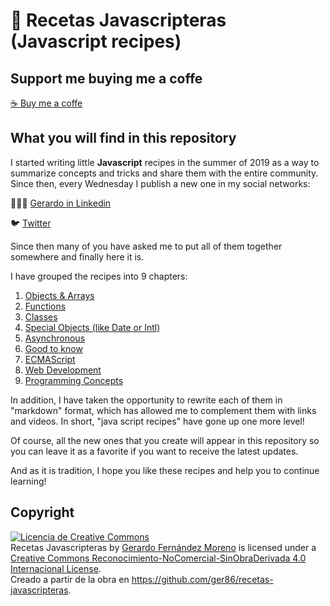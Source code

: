 # 💛 Recetas Javascripteras (Javascript recipes)

## Support me buying me a coffe

[☕️ Buy me a coffe](https://www.buymeacoffee.com/latteandcode)

## What you will find in this repository

I started writing little **Javascript** recipes in the summer of 2019 as a way to summarize concepts and tricks and share them with the entire community. Since then, every Wednesday I publish a new one in my social networks:

🧑🏼‍💻 [Gerardo in Linkedin](https://www.linkedin.com/in/gerardofernandezmoreno/)

🐦 [Twitter](https://twitter.com/latteandcode)

Since then many of you have asked me to put all of them together somewhere and finally here it is.

I have grouped the recipes into 9 chapters:

1. [Objects & Arrays](https://github.com/ger86/recetas-javascripteras/tree/master/1.%20Objects%20%26%20Arrays)
2. [Functions](https://github.com/ger86/recetas-javascripteras/tree/master/2.%20Functions)
3. [Classes](https://github.com/ger86/recetas-javascripteras/tree/master/3.%20Classes)
4. [Special Objects (like Date or Intl)](https://github.com/ger86/recetas-javascripteras/tree/master/4.%20Special%20Objects)
5. [Asynchronous](https://github.com/ger86/recetas-javascripteras/tree/master/5.%20Asynchronous)
6. [Good to know](https://github.com/ger86/recetas-javascripteras/tree/master/6.%20Good%20to%20know)
7. [ECMAScript](https://github.com/ger86/recetas-javascripteras/tree/master/7.%20ECMAScript)
8. [Web Development](https://github.com/ger86/recetas-javascripteras/tree/master/8.%20Web%20Development)
9. [Programming Concepts](https://github.com/ger86/recetas-javascripteras/tree/master/9.%20Programming%20Concepts)

In addition, I have taken the opportunity to rewrite each of them in "markdown" format, which has allowed me to complement them with links and videos. In short, "java script recipes" have gone up one more level!

Of course, all the new ones that you create will appear in this repository so you can leave it as a favorite if you want to receive the latest updates.

And as it is tradition, I hope you like these recipes and help you to continue learning!

## Copyright

<a rel="license" href="http://creativecommons.org/licenses/by-nc-nd/4.0/"><img alt="Licencia de Creative Commons" style="border-width:0" src="https://i.creativecommons.org/l/by-nc-nd/4.0/88x31.png" /></a><br /><span xmlns:dct="http://purl.org/dc/terms/" href="http://purl.org/dc/dcmitype/Text" property="dct:title" rel="dct:type">Recetas Javascripteras</span> by <a xmlns:cc="http://creativecommons.org/ns#" href="https://github.com/ger86/recetas-javascripteras" property="cc:attributionName" rel="cc:attributionURL">Gerardo Fernández Moreno</a> is licensed under a <a rel="license" href="http://creativecommons.org/licenses/by-nc-nd/4.0/">Creative Commons Reconocimiento-NoComercial-SinObraDerivada 4.0 Internacional License</a>.<br />Creado a partir de la obra en <a xmlns:dct="http://purl.org/dc/terms/" href="https://github.com/ger86/recetas-javascripteras" rel="dct:source">https://github.com/ger86/recetas-javascripteras</a>.